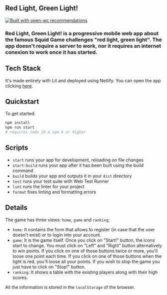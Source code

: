 ## Red Light, Green Light!

[![Built with open-wc recommendations](https://img.shields.io/badge/built%20with-open--wc-blue.svg)](https://github.com/open-wc)

### Red Light, Green Light! is a progressive mobile web app about the famous Squid Game challenges "red light, green light". The app doesn't require a server to work, nor it requires an internet conexion to work once it has started.

## Tech Stack

It's made entirely with Lit and deployed using Netlify. You can open the app clicking [here](https://statues-app.netlify.app). 

## Quickstart

To get started:

```bash
npm install
npm run start
# requires node 10 & npm 6 or higher
```

## Scripts

- `start` runs your app for development, reloading on file changes
- `start:build` runs your app after it has been built using the build command
- `build` builds your app and outputs it in your `dist` directory
- `test` runs your test suite with Web Test Runner
- `lint` runs the linter for your project
- `format` fixes linting and formatting errors

## Details

The game has three views: `home`, `game` and `ranking`;
- `home`: It contains the form that allows to register (in case that the user doesn't exist) or to login into your account.
- `game`: It is the game itself. Once you click on "Start!" button, the icons start to change. You must click on "Left" and "Right" button alternatively to win points. If you click on one of those buttons twice or more, you'll loose one point each time. If you click on one of those buttons when the light is red, you'll loose all your points. If you wish to stop the game you just have to click on "Stop!" button.
- `ranking`: It shows a table with the existing players along with their high scores.

All the information is stored in the `localStorage` of the browser. 
